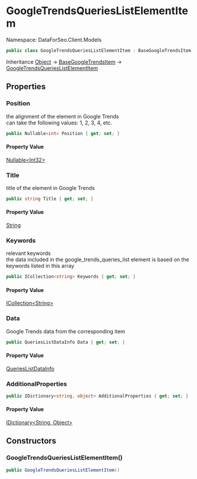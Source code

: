 # GoogleTrendsQueriesListElementItem

Namespace: DataForSeo.Client.Models

```csharp
public class GoogleTrendsQueriesListElementItem : BaseGoogleTrendsItem
```

Inheritance [Object](https://docs.microsoft.com/en-us/dotnet/api/system.object) → [BaseGoogleTrendsItem](./dataforseo.client.models.basegoogletrendsitem.md) → [GoogleTrendsQueriesListElementItem](./dataforseo.client.models.googletrendsquerieslistelementitem.md)

## Properties

### **Position**

the alignment of the element in Google Trends
 <br>can take the following values: 1, 2, 3, 4, etc.

```csharp
public Nullable<int> Position { get; set; }
```

#### Property Value

[Nullable&lt;Int32&gt;](https://docs.microsoft.com/en-us/dotnet/api/system.nullable-1)<br>

### **Title**

title of the element in Google Trends

```csharp
public string Title { get; set; }
```

#### Property Value

[String](https://docs.microsoft.com/en-us/dotnet/api/system.string)<br>

### **Keywords**

relevant keywords
 <br>the data included in the google_trends_queries_list element is based on the keywords listed in this array

```csharp
public ICollection<string> Keywords { get; set; }
```

#### Property Value

[ICollection&lt;String&gt;](https://docs.microsoft.com/en-us/dotnet/api/system.collections.generic.icollection-1)<br>

### **Data**

Google Trends data from the corresponding item

```csharp
public QueriesListDataInfo Data { get; set; }
```

#### Property Value

[QueriesListDataInfo](./dataforseo.client.models.querieslistdatainfo.md)<br>

### **AdditionalProperties**

```csharp
public IDictionary<string, object> AdditionalProperties { get; set; }
```

#### Property Value

[IDictionary&lt;String, Object&gt;](https://docs.microsoft.com/en-us/dotnet/api/system.collections.generic.idictionary-2)<br>

## Constructors

### **GoogleTrendsQueriesListElementItem()**

```csharp
public GoogleTrendsQueriesListElementItem()
```
